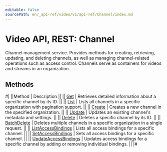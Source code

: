 ```yaml
---
editable: false
sourcePath: en/_api-ref/video/v1/api-ref/Channel/index.md
---
```


# Video API, REST: Channel

Channel management service.
Provides methods for creating, retrieving, updating, and deleting channels,
as well as managing channel-related operations such as access control.
Channels serve as containers for videos and streams in an organization.

## Methods

#|
||Method | Description ||
|| [Get](get.md) | Retrieves detailed information about a specific channel by its ID. ||
|| [List](list.md) | Lists all channels in a specific organization with pagination support. ||
|| [Create](create.md) | Creates a new channel in the specified organization. ||
|| [Update](update.md) | Updates an existing channel's metadata and settings. ||
|| [Delete](delete.md) | Deletes a specific channel by its ID. ||
|| [BatchDelete](batchDelete.md) | Deletes multiple channels in a specific organization in a single request. ||
|| [ListAccessBindings](listAccessBindings.md) | Lists all access bindings for a specific channel. ||
|| [SetAccessBindings](setAccessBindings.md) | Sets all access bindings for a specific channel. ||
|| [UpdateAccessBindings](updateAccessBindings.md) | Updates access bindings for a specific channel by adding or removing individual bindings. ||
|#